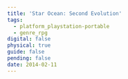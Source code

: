 ```yaml
---
title: 'Star Ocean: Second Evolution'
tags:
  - platform_playstation-portable
  - genre_rpg
digital: false
physical: true
guide: false
pending: false
date: 2014-02-11
---
```

